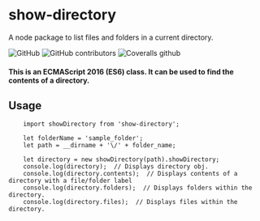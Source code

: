 # show-directory
A node package to list files and folders in a current directory.

![GitHub](https://img.shields.io/github/license/trishantpahwa/show-directory?style=plastic)
![GitHub contributors](https://img.shields.io/github/contributors/trishantpahwa/show-directory?style=plastic)
![Coveralls github](https://img.shields.io/coveralls/github/trishantpahwa/show-directory?style=flat-square)

#### This is an ECMAScript 2016 (ES6) class. It can be used to find the contents of a directory.

## Usage
```
    import showDirectory from 'show-directory';

    let folderName = 'sample_folder';
    let path = __dirname + '\/' + folder_name;

    let directory = new showDirectory(path).showDirectory;
    console.log(directory);  // Displays directory obj.
    console.log(directory.contents);  // Displays contents of a directory with a file/folder label
    console.log(directory.folders);  // Displays folders within the directory.
    console.log(directory.files);  // Displays files within the directory.
```